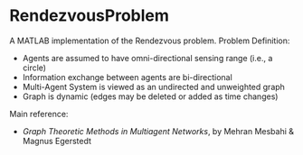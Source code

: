# RendezvousProblem
A MATLAB implementation of the Rendezvous problem. 
Problem Definition: 
  - Agents are assumed to have omni-directional sensing range (i.e., a circle)
  - Information exchange between agents are bi-directional
  - Multi-Agent System is viewed as an undirected and unweighted graph
  - Graph is dynamic (edges may be deleted or added as time changes)

Main reference:
  - *Graph Theoretic Methods in Multiagent Networks*, by Mehran Mesbahi & Magnus Egerstedt
